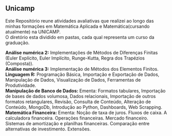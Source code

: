 ## Unicamp
Este Repositório reune atividades avaliativas que realizei ao longo das minhas formações em Matemática Aplicada e Matemática(cursando atualmente) na UNICAMP.  
O diretório esta dividido em pastas, cada qual representa um curso da graduação. 
  
**Análise numérica 2:** Implementações de Métodos de Diferenças Finitas (Euler Explícito, Euler Implícito, Runge-Kutta, Regra dos Trapézios (Composta)).   
**Análise numérica 3:** Implementação de Métodos dos Elementos Finitos.  
**Linguagem R:** Programação Básica, Importação e Exportação de Dados, Manipulação de Dados, Visualização de Dados,  Ferramentas de Produtividade.  
**Manipulação de Banco de Dados:** Ementa: Formatos tabulares, Importação de bases de dados volumosa, Dados relacionais, Importação de outros formatos retangulares, Revisão, Consulta de Conteúdo, Alteração de Conteúdo, MongoDb, Introdução ao Python, Dashboards, Web Scrapping.  
**Matemática Financeira:** Ementa: Noção de taxa de juros. Fluxos de caixa. A calculadora financeira. Operações financeiras. Mercado financeiro. Sistemas de amortização e planilhas financeiras. Comparação entre alternativas de investimento. Extensões.
